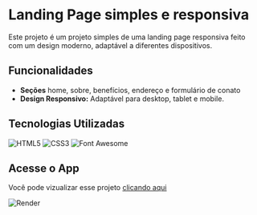 # Landing Page simples e responsiva

Este projeto é um projeto simples de uma landing page responsiva feito com um design moderno, adaptável a diferentes dispositivos.

## Funcionalidades
- **Seções** home, sobre, benefícios, endereço e formulário de conato
- **Design Responsivo:** Adaptável para desktop, tablet e mobile.

## Tecnologias Utilizadas
![HTML5](https://img.shields.io/badge/html5-%23E34F26.svg?style=for-the-badge&logo=html5&logoColor=white)
![CSS3](https://img.shields.io/badge/css3-%231572B6.svg?style=for-the-badge&logo=css3&logoColor=white)
![Font Awesome](https://img.shields.io/badge/Font_Awesome-339AF0?style=for-the-badge&logo=fontawesome&logoColor=white)


## Acesse o App

Você pode vizualizar esse projeto [clicando aqui](#)

![Render](https://img.shields.io/badge/Render-%46E3B7.svg?style=for-the-badge&logo=render&logoColor=white)
